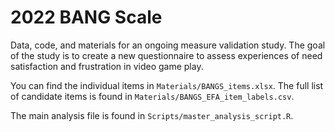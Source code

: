 # 2022 BANG Scale
Data, code, and materials for an ongoing measure validation study. The goal of the study is to create a new questionnaire to assess experiences of need satisfaction and frustration in video game play.

You can find the individual items in `Materials/BANGS_items.xlsx`. The full list of candidate items is found in `Materials/BANGS_EFA_item_labels.csv`. 

The main analysis file is found in `Scripts/master_analysis_script.R`. 

